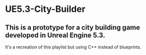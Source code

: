 # UE5.3-City-Builder
## This is a prototype for a city building game developed in Unreal Engine 5.3.
It's a recreation of <a link = "https://www.youtube.com/playlist?list=PLFYGCCDpMHmHJwhIRY6qNumAts--W8bTy"> this </a> playlist but using C++ instead of blueprints.
